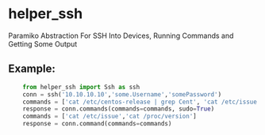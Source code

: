 # helper_ssh
Paramiko Abstraction For SSH Into Devices, Running Commands and Getting Some Output

## Example:
```python
    from helper_ssh import Ssh as ssh
    conn = ssh('10.10.10.10','some.Username','somePassword')
    commands = ['cat /etc/centos-release | grep Cent', 'cat /etc/issue', 'cat /proc/version']
    response = conn.commands(commands=commands, sudo=True)
    commands = ['cat /etc/issue','cat /proc/version']
    response = conn.command(commands=commands)
```